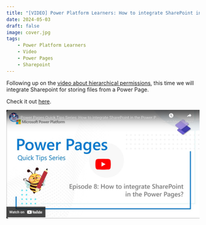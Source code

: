 ```yaml
---
title: "[VIDEO] Power Platform Learners: How to integrate SharePoint in the Power Pages?"
date: 2024-05-03
draft: false
image: cover.jpg
tags: 
    - Power Platform Learners
    - Video
    - Power Pages
    - Sharepoint
---
```


Following up on the [video about hierarchical permissions](/post/ppl/hierarchical-permissions), this time we will integrate Sharepoint for storing files from a Power Page.

Check it out [here](https://youtu.be/6pAoUThL96Y).

[![](video.jpg)](https://youtu.be/6pAoUThL96Y)